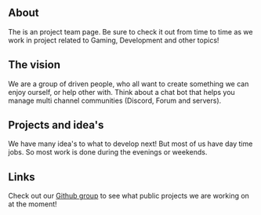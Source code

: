 ## About

The is an project team page. Be sure to check it out from time to time as we work in project related to Gaming, Development and other topics!

## The vision

We are a group of driven people, who all want to create something we can enjoy ourself, or help other with. Think about a chat bot that helps you manage multi channel communities (Discord, Forum and servers). 

## Projects and idea's

We have many idea's to what to develop next! But most of us have day time jobs. So most work is done during the evenings or weekends.

## Links 

Check out our [Github group](https://github.com/tmp-dev) to see what public projects we are working on at the moment! 
